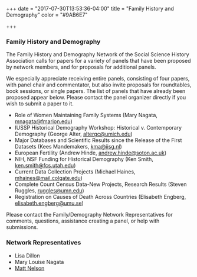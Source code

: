 +++
date = "2017-07-30T13:53:36-04:00"
title = "Family History and Demography"
color = "#9AB6E7"

+++

### Family History and Demography

The Family History and Demography Network of the Social Science History Association calls for papers for a variety of panels that have been proposed by network members, and for proposals for additional panels.

We especially appreciate receiving entire panels, consisting of four papers, with panel chair and commentator, but also invite proposals for roundtables, book sessions, or single papers. The list of panels that have already been proposed appear below. Please contact the panel organizer directly if you wish to submit a paper to it.

- Role of Women Maintaining Family Systems (Mary Nagata, mnagata@fmarion.edu)
- IUSSP Historical Demography Workshop: Historical v. Contemporary Demography (George Alter, altergc@umich.edu)
- Major Databases and Scientific Results since the Release of the First Datasets (Kees Mandemakers, kma@iisg.nl)
- European Fertility (Andrew Hinde, andrew.hinde@soton.ac.uk)
- NIH, NSF Funding for Historical Demography (Ken Smith, ken.smith@fcs.utah.edu)
- Current Data Collection Projects (Michael Haines, mhaines@mail.colgate.edu)
- Complete Count Census Data-New Projects, Research Results (Steven Ruggles, ruggles@umn.edu)
- Registration on Causes of Death Across Countries (Elisabeth Engberg, elisabeth.engberg@umu.se)

Please contact the Family/Demography Network Representatives for comments, questions, assistance creating a panel, or help with submissions.

### Network Representatives

- Lisa Dillon
- Mary Louise Nagata
- [Matt Nelson](nels5091@umn.edu)
